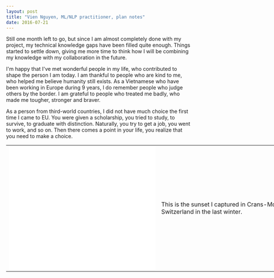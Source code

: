 ```yaml
---
layout: post
title: "Vien Nguyen, ML/NLP practitioner, plan notes"
date: 2016-07-21
---
```


Still one month left to go, but since I am almost completely done with my project, my technical knowledge gaps have been filled quite enough. Things started to settle down, giving me more time to think how I will be combining my knowledge with my collaboration in the future.

I'm happy that I've met wonderful people in my life, who contributed to shape the person I am today. I am thankful to people who are kind to me, who helped me believe humanity still exists. As a Vietnamese who have been working in Europe during 9 years, I do remember people who judge others by the border. I am grateful to people who treated me badly, who made me tougher, stronger and braver.

As a person from third-world countries, I did not have much choice the first time I came to EU. You were given a scholarship, you tried to study, to survive, to graduate with distinction. Naturally, you try to get a job, you went to work, and so on. Then there comes a point in your life, you realize that you need to make a choice.

<table align = "center" border = "0" style = "width: 800px; height: 400px;" cellpadding="10" cellspacing = "10">
	<tr>
		<td>
			<iframe src="//www.eyeem.com/embed/p/89605849/320/270" width="400" height="338" frameborder="0" scrolling="no" allowtransparency="true"> </iframe>
		</td>
		<td valign="center"><p>This is the sunset I captured in Crans-Montana, Switzerland in the last winter.</p>
		</td>
	</tr>
</table>


<div>
<script>
  (function(i,s,o,g,r,a,m){i['GoogleAnalyticsObject']=r;i[r]=i[r]||function(){
  (i[r].q=i[r].q||[]).push(arguments)},i[r].l=1*new Date();a=s.createElement(o),
  m=s.getElementsByTagName(o)[0];a.async=1;a.src=g;m.parentNode.insertBefore(a,m)
  })(window,document,'script','https://www.google-analytics.com/analytics.js','ga');

  ga('create', 'UA-77434616-1', 'auto');
  ga('send', 'pageview');

</script>
</div>
